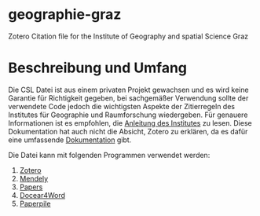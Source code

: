 # geographie-graz
Zotero Citation file for the Institute of Geography and spatial Science Graz

# Beschreibung und Umfang

Die CSL Datei ist aus einem privaten Projekt gewachsen und es wird keine Garantie für Richtigkeit gegeben, bei sachgemäßer Verwendung sollte der verwendete Code jedoch die wichtigsten Aspekte der Zitierregeln des Institutes für Geographie und Raumforschung wiedergeben. Für genauere Informationen ist es empfohlen,  die [Anleitung des Institutes](https://static.uni-graz.at/fileadmin/urbi-institute/Geographie/downloads/anleitungen_formulare/Anleitungen_fuer_wiss_Arbeiten.pdf) zu lesen. Diese Dokumentation hat auch nicht die Absicht, Zotero zu erklären, da es dafür eine umfassende [Dokumentation](https://www.zotero.org/support/de/start) gibt.  


Die Datei kann mit folgenden Programmen verwendet werden:

1. [Zotero](https://www.zotero.org)
3. [Mendely](https://www.mendeley.com/?interaction_required=true)
4. [Papers](https://www.papersapp.com/) 
5. [Docear4Word](http://www.docear.org/software/add-ons/docear4word/download/)
6. [Paperpile](https://paperpile.com/)



